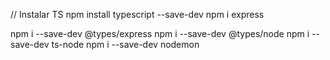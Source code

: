 // Instalar TS
npm install typescript --save-dev
npm i express

npm i --save-dev @types/express
npm i --save-dev @types/node
npm i --save-dev ts-node
npm i --save-dev nodemon
